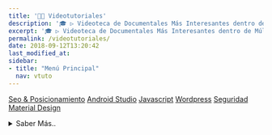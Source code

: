 ```yaml
---
title: '👨‍🏫 Videotutoriales'
description: '🎓 ▷ Videoteca de Documentales Más Interesantes dentro de Múltiples Temáticas que Puedes Encontrar en Internet.'
excerpt: '🎓 ▷ Videoteca de Documentales Más Interesantes dentro de Múltiples Temáticas que Puedes Encontrar en Internet.'
permalink: /videotutoriales/
date: 2018-09-12T13:20:42
last_modified_at:
sidebar:
- title: "Menú Principal"
  nav: vtuto
---
```


<a href="/categoria/#videotutorial-seo-y-posicionamiento" title="Mejores Videotutoriales y Más Actuales sobre el SEO y el Posicionamiento Web" class="btn btn--success btn--large"><i class="fas fa-arrow-circle-up"></i> Seo & Posicionamiento</a> <a href="/categoria/#videotutorial-android-studio" title="Mejores Videotutoriales y Más Actuales sobre el SEO y el Posicionamiento Web" class="btn btn--success btn--large"><i class="fab fa-android"></i> Android Studio</a> <a href="/categoria/#videotutorial-javascript" title="Mejores Videotutoriales y Más Actuales sobre Javascript" class="btn btn--success btn--large"><i class="fab fa-js-square"></i> Javascript</a> <a href="/categoria/#videotutorial-wordpress" title="Mejores Videotutoriales de Wordpress y diseño de plantillas Wordpress" class="btn btn--success btn--large"><i class="fab fa-wordpress"></i> Wordpress</a> <a href="/categoria/#videotutorial-seguridad" title="Mejores Videotutoriales de Seguridad Informática Sobre Frameworks y CMS" class="btn btn--success btn--large"><i class="fas fa-lock"></i> Seguridad</a> <a href="/categoria/#videotutorial-seguridad" title="Mejores Videotutoriales de Diseño sobre Material Design" class="btn btn--success btn--large"><i class="fas fa-pencil-ruler"></i> Material Design</a>
<!-- <a href="/categoria/#v%C3%ADdeo-educaci%C3%B3n" title="Documentales relacionados con la educación y los nuevos pensamientos de paradigmas y metodologías alternativas" class="btn btn--success btn--large">👩‍🏫 Educación</a>  <a href="/categoria/#v%C3%ADdeo-seguridad-inform%C3%A1tica" title="Documentales de Seguridad Informática" class="btn btn--success btn--large">🔐 Seguridad informática</a> <a href="/categoria/#v%C3%ADdeo-pel%C3%ADculas" title="Trailers y Extractos de las Películas Nuevas y Antiguas Más Impresionantes que Conozco o He Visto" class="btn btn--success btn--large">🎬 Películas Trailers</a> <a href="/categoria/#seguridad-inform%C3%A1tica" title="Libros de Categoría Seguridad Informática" class="btn btn--success btn--large">🔐 Seguridad Informática</a> <a href="/categoria/#seguridad-inform%C3%A1tica" title="Trailers y Extractos de las Series Nuevas y Antiguas Más Impresionantes que Conozco o He Visto" class="btn btn--success btn--large">🎥 Series Trailers</a> <a href="/categoria/#seguridad-inform%C3%A1tica" title="Trailers y Extractos de los Videojuegos Nuevas Más Impresionantes y Esperados del 2019" class="btn btn--success btn--large">🎮 Videojuegos Trailers</a> -->

<details>
<summary>Saber Más..</summary>
<br/>
<p>Índice de las múltiples páginas que se irán creando a posteriori sobre las que se irán implementando los diferentes video-tutoriales agregados sobre el sitio desde Youtube.</p>
<p>Creando así, un listado interesante de video tutoriales recopilados Online; todos sobre un mismo lugar. Esa es la idea.</p>
<p>Aún queda un poco de trabajo por desarrollar, va en camino.. Pasito a pasito..</p>
</details>